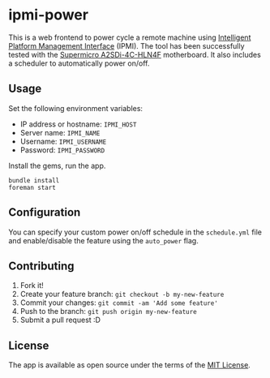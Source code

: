 # ipmi-power

This is a web frontend to power cycle a remote machine using [Intelligent Platform Management Interface](https://en.wikipedia.org/wiki/Intelligent_Platform_Management_Interface) (IPMI). The tool has been successfully tested with the [Supermicro A2SDi-4C-HLN4F](https://www.supermicro.com/products/motherboard/atom/A2SDi-4C-HLN4F.cfm) motherboard. It also includes a scheduler to automatically power on/off.

## Usage

Set the following environment variables:

- IP address or hostname: `IPMI_HOST`
- Server name: `IPMI_NAME`
- Username: `IPMI_USERNAME`
- Password: `IPMI_PASSWORD`

Install the gems, run the app.

```
bundle install
foreman start
```

## Configuration

You can specify your custom power on/off schedule in the `schedule.yml` file and enable/disable the feature using the `auto_power` flag.

## Contributing

1. Fork it!
2. Create your feature branch: `git checkout -b my-new-feature`
3. Commit your changes: `git commit -am 'Add some feature'`
4. Push to the branch: `git push origin my-new-feature`
5. Submit a pull request :D

## License

The app is available as open source under the terms of the [MIT License](http://opensource.org/licenses/MIT).
